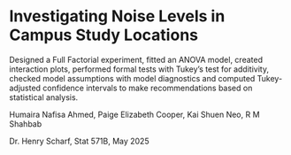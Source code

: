 # Investigating Noise Levels in Campus Study Locations

Designed a Full Factorial experiment, fitted an ANOVA model, created interaction plots, performed formal tests with Tukey’s test for additivity, checked model assumptions with model diagnostics and computed Tukey-adjusted confidence intervals to make recommendations based on statistical analysis.


Humaira Nafisa Ahmed, Paige Elizabeth Cooper, Kai Shuen Neo, R M Shahbab

Dr. Henry Scharf, Stat 571B, May 2025
